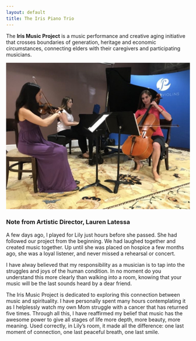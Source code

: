 ```yaml
---
layout: default
title: The Iris Piano Trio
---
```


The **Iris Music Project** is a music performance and creative aging initiative that crosses boundaries of generation, heritage and economic circumstances, connecting elders with their caregivers and participating musicians. 

![iris-in-dc](/assets/img/potters.jpg)

### Note from Artistic Director, Lauren Latessa 

A few days ago, I played for Lily just hours before she passed. She had followed our project from the beginning. We had laughed together and created music together. Up until she was placed on hospice a few months ago, she was a loyal listener, and never missed a rehearsal or concert. 

I have alway believed that my responsibility as a musician is to tap into the struggles and joys of the human condition. In no moment do you understand this more clearly than walking into a room, knowing that your music will be the last sounds heard by a dear friend. 

The Iris Music Project is dedicated to exploring this connection between music and spirituality.  I have personally spent many hours contemplating it as I helplessly watch my own Mom struggle with a cancer that has returned five times. Through all this, I have reaffirmed my belief that music has the awesome power to give all stages of life more depth, more beauty, more meaning. Used correctly, in Lily’s room, it made all the difference: one last moment of connection, one last peaceful breath, one last smile.